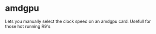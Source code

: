 # amdgpu

Lets you manually select the clock speed on an amdgpu card. Usefull for those hot running R9's
